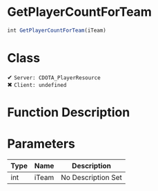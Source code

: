# GetPlayerCountForTeam
```js	
int GetPlayerCountForTeam(iTeam)
```
# Class
✔ `Server: CDOTA_PlayerResource`  
✖ `Client: undefined`  

# Function Description

# Parameters
Type|Name|Description
--|--|--
int|iTeam|No Description Set
